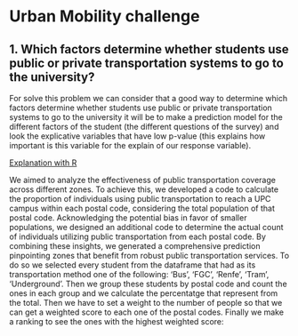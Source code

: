 # Urban Mobility challenge

## 1. Which factors determine whether students use public or private transportation systems to go to the university?
For solve this problem we can consider that a good way to determine which factors determine whether students use public or private transportation systems to go to the university it will be to make a prediction model for the different factors of the student (the different questions of the survey) and look the explicative variables that have low p-value (this explains how important is this variable for the explain of our response variable).

[Explanation with R](https://github.com/aleix-albaiges/paki77/blob/main/which-factors-determine-whether-students-use-public-or-private-transportation.htmlhttps://github.com/aleix-albaiges/-UPCSOSTENIBLE---Equip-A---Urban-Mobility-Challenge/blob/main/which-factors-determine-whether-students-use-public-or-private-transportation.pdf)

We aimed to analyze the effectiveness of public transportation coverage across different
zones. To achieve this, we developed a code to calculate the proportion of individuals
using public transportation to reach a UPC campus within each postal code, considering
the total population of that postal code. Acknowledging the potential bias in favor of
smaller populations, we designed an additional code to determine the actual count of
individuals utilizing public transportation from each postal code. By combining these
insights, we generated a comprehensive prediction pinpointing zones that benefit from
robust public transportation services.
To do so we selected every student from the dataframe that had as its transportation method one of
the following: ‘Bus’, ‘FGC’, ‘Renfe’, ‘Tram’, ‘Underground’. Then we group these students by postal
code and count the ones in each group and we calculate the percentatge that represent from the total.
Then we have to set a weight to the number of people so that we can get a weighted score to each
one of the postal codes. Finally we make a ranking to see the ones with the highest weighted score:





